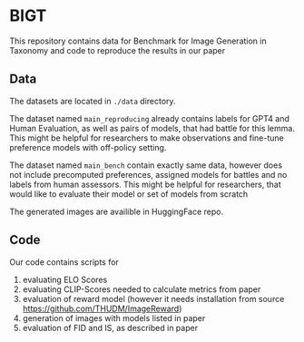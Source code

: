 # BIGT

This repository contains data for Benchmark for Image Generation in Taxonomy and code to reproduce the results in our paper

## Data

The datasets are located in ```./data``` directory. 

The dataset named ```main_reproducing``` already contains labels for GPT4 and Human Evaluation, as well as pairs of models, that had battle for this lemma. 
This might be helpful for researchers to make observations and fine-tune preference models with off-policy setting. 

The dataset named ```main_bench``` contain exactly same data, however does not include precomputed preferences, assigned models for battles and no labels from human assessors. 
This might be helpful for researchers, that would like to evaluate their model or set of models from scratch

The generated images are availible in HuggingFace repo.

## Code

Our code contains scripts for
1) evaluating ELO Scores
2) evaluating CLIP-Scores needed to calculate metrics from paper
3) evaluation of reward model (however it needs installation from source https://github.com/THUDM/ImageReward)
4) generation of images with models listed in paper
5) evaluation of FID and IS, as described in paper


